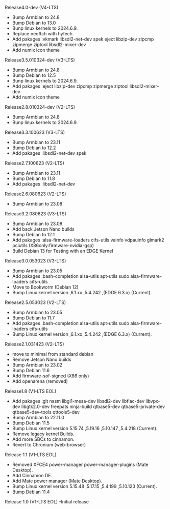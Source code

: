 Release4.0-dev (V4-LTS)
- Bump Armbian to 24.8
- Bump Debian to 13.0
- Bunp linux kernels to 2024.6.9.
- Replace neoftch with hyfech
- Add pakages :vkmark libsdl2-net-dev spek eject libzip-dev zipcmp zipmerge ziptool libsdl2-mixer-dev
- Add numix icon theme

  
Release3.5.010324-dev (V3-LTS)
- Bump Armbian to 24.8
- Bump Debian to 12.5
- Bunp linux kernels to 2024.6.9.
- Add pakages :eject libzip-dev zipcmp zipmerge ziptool libsdl2-mixer-dev
- Add numix icon theme

Release2.8.010324-dev (V2-LTS)
- Bump Armbian to 24.8
- Bunp linux kernels to 2024.6.9.

Release3.3.100623 (V3-LTS)
- Bump Armbian to 23.11
- Bump Debian to 12.2
- Add pakages :libsdl2-net-dev spek

Release2.7.100623 (V2-LTS)
- Bump Armbian to 23.11
- Bump Debian to 11.8
- Add pakages :libsdl2-net-dev

Release2.6.080623 (V2-LTS)
- Bump Armbian to 23.08

Release3.2.080623 (V3-LTS)
- Bump Armbian to 23.08
- Add back Jetson Nano builds
- Bump Debian to 12.1
- Add pakages :alsa-firmware-loaders cifs-utils vainfo vdpauinfo glmark2 pciutils (X86only:firmware-nvidia-gsp)
- Build Debian 13 for Testing with an EDGE Kernel 

Release3.0.053023 (V3-LTS)
- Bump Armbian to 23.05
- Add pakages :bash-completion alsa-utils apt-utils sudo alsa-firmware-loaders cifs-utils
- Move to Bookworm (Debian 12)
- Bump Linux kernel version ,6.1.xx ,5.4.242 ,(EDGE 6.3.x) (Current).

Release2.5.053023 (V2-LTS)
- Bump Armbian to 23.05
- Bump Debian to 11.7
- Add pakages :bash-completion alsa-utils apt-utils sudo alsa-firmware-loaders cifs-utils
- Bump Linux kernel version ,6.1.xx ,5.4.242 ,(EDGE 6.3.x) (Current).

Release2.1.031423 (V2-LTS)
- move to minimal from standard debian
- Remove Jetson Nano builds 
- Bump Armbian to 23.02
- Bump Debian 11.6
- Add firmware-sof-signed (X86 only)
- Add openarena (removed)

Release1.8 (V1-LTS EOL)
- Add pakages :git nasm libgl1-mesa-dev libsdl2-dev libflac-dev libvpx-dev libgtk2.0-dev freepats ninja-build qtbase5-dev qtbase5-private-dev qtbase5-dev-tools qttools5-dev 
- Bump Armbian to 22.11.0
- Bump Debian 11.5
- Bump Linux kernel version 5.15.74 ,5.19.16 ,5.10.147 ,5.4.218 (Current).
- Remove legacy kernel Builds.
- Add more SBCs to cinnamon.
- Revert to Chronium (web-browser)

Release 1.1 (V1-LTS EOL)
- Removed XFCE4 power-manager power-manager-plugins (Mate Desktop).
- Add Cinnamon DE.
- Add Mate power manager (Mate Desktop).
- Bump Linux kernel version 5.15.48 ,5.17.15 ,5.4.199 ,5.10.123 (Current).
- Bump Debian 11.4

Release 1.0 (V1-LTS EOL)
-Initial release
